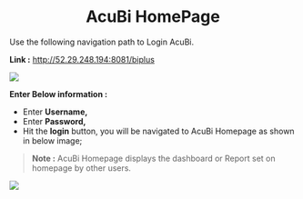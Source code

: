 
 <center><h1>AcuBi HomePage</h1></center>

 Use the following navigation path to Login AcuBi.
  
**Link :** http://52.29.248.194:8081/biplus


![
](https://raw.githubusercontent.com/sv18042016/fp1/master/images/biplus_login.png)

**Enter Below information :**

-  Enter  **Username,**  
- Enter **Password,**  
- Hit the   **login** button, you will be navigated to AcuBi Homepage as shown in below image;

> **Note :** AcuBi Homepage displays the dashboard or Report set on homepage by other users.

![
](https://raw.githubusercontent.com/sv18042016/fp1/7b586036bd846df4b3dd83616f332177ee6f7dde/images/homepage.png)
<!--stackedit_data:
eyJoaXN0b3J5IjpbNDAxMTY2NTE5LDkxODIxMzE3Nl19
-->